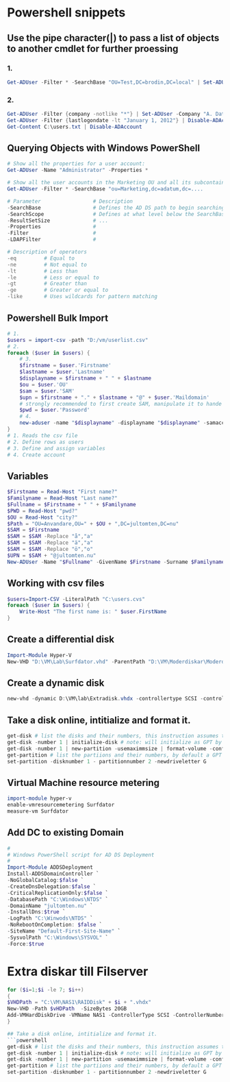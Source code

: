 # Powershell snippets


## Use the pipe character(|) to pass a list of objects to another cmdlet for further proessing
### 1.
```powershell
Get-ADUser -Filter * -SearchBase "OU=Test,DC=brodin,DC=local" | Set-ADUser -Department "Hej"
```
### 2.
```powershell
Get-ADUser -Filter {company -notlike "*"} | Set-ADUser -Company "A. Datum"
Get-ADUser -Filter {lastlogondate -lt "January 1, 2012"} | Disable-ADAccount
Get-Content C:\users.txt | Disable-ADAccount
```

## Querying Objects with Windows PowerShell
```powershell
# Show all the properties for a user account:
Get-ADUser -Name "Administrator" -Properties *

# Show all the user accounts in the Marketing OU and all its subcontainers:
Get-ADUser -Filter * -SearchBase "ou=Marketing,dc=adatum,dc=....
```
```powershell
# Parameter                 # Description
-SearchBase                 # Defines the AD DS path to begin searching
-SearchScope                # Defines at what level below the SearchBase a search should be performed
-ResultSetSize              # ...
-Properties                 #
-Filter                     #
-LDAPFilter                 #

# Description of operators
-eq         # Equal to
-ne         # Not equal to
-lt         # Less than
-le         # Less or equal to
-gt         # Greater than
-ge         # Greater or equal to
-like       # Uses wildcards for pattern matching
```

## Powershell Bulk Import
```powershell
# 1.
$users = import-csv -path "D:/vm/userlist.csv"
# 2.
foreach ($user in $users) {
    # 3.
    $firstname = $user.'Firstname'
    $lastname = $user.'Lastname'
    $displayname = $firstname + " " + $lastname
    $ou = $user.'OU'
    $sam = $user.'SAM'
    $upn = $firstname + "." + $lastname + "@" + $user.'Maildomain'
    # strongly recommended to first create SAM, manipulate it to hande åäö etc, and then create UPN from SAM.
    $pwd = $user.'Password'
    # 4. 
    new-aduser -name "$displayname" -displayname "$displayname" -samaccountname $sam -description "$description" -accountpassword (convertto-securestring $password -asplaintext -force) -enabled $true -path "$ou" -changepasswordatlogin $false -passwordneverexpires $true -server domain.loc
}
# 1. Reads the csv file
# 2. Define rows as users
# 3. Define and assign variables
# 4. Create account
```

## Variables
```powershell
$Firstname = Read-Host "First name?"
$Familyname = Read-Host "Last name?"
$Fullname = $Firstname + " " + $Familyname
$PWD = Read-Host "pwd?"
$OU = Read-Host "city?"
$Path = "OU=Anvandare,OU=" + $OU + ",DC=jultomten,DC=nu"
$SAM = $Firstname
$SAM = $SAM -Replace "å","a"
$SAM = $SAM -Replace "ä","a"
$SAM = $SAM -Replace "ö","o"
$UPN = $SAM + "@jultomten.nu"
New-ADUser -Name "$Fullname" -GivenName $Firstname -Surname $Familyname -SamAccountName $SAM -UserPrincipalName $UPN -Description Kung -Path $Path -accountPassword (ConvertTo-SecureString -AsPlainText "$PWD" -Force) -passThru | Enable-ADAccount
```

## Working with csv files
```powershell
$users=Import-CSV -LiteralPath "C:\users.cvs"
foreach ($user in $users) {
    Write-Host "The first name is: " $user.FirstName
}
```

## Create a differential disk
```powershell
Import-Module Hyper-V
New-VHD "D:\VM\Lab\Surfdator.vhd" -ParentPath "D:\VM\Moderdiskar\ModerdiskW2019.vhd"
```

## Create a dynamic disk
```powershell
new-vhd -dynamic D:\VM\lab\Extradisk.vhdx -controllertype SCSI -controllernumber 0
```

## Take a disk online, intitialize and format it.
```powershell
get-disk # list the disks and their numbers, this instruction assumes the newly created Extradisk has the id 1
get-disk -number 1 | initialize-disk # note: will initialize as GPT by default
get-disk -number 1 | new-partition -usemaximmsize | format-volume -confirm:$false -filesystem NTFS -newfilesystemlabel PowerShellTest
get-partition # list the partiions and their numbers, by default a GPT disk has the GPT table on partition 1 and the normal at partition 2
set-partition -disknumber 1 - partitionnumber 2 -newdriveletter G
```

## Virtual Machine resource metering
```powershell
import-module hyper-v
enable-vmresourcemetering Surfdator
measure-vm Surfdator
```


## Add DC to existing Domain
```powershell
#
# Windows PowerShell script for AD DS Deployment
#
Import-Module ADDSDeployment
Install-ADDSDomainController `
-NoGlobalCatalog:$false `
-CreateDnsDelegation:$false `
-CriticalReplicationOnly:$false `
-DatabasePath "C:\Windows\NTDS" `
-DomainName "jultomten.nu" `
-InstallDns:$true `
-LogPath "C:\Winwods\NTDS" `
-NoRebootOnCompletion: $false `
-SiteName "Default-First-Site-Name" `
-SysvolPath "C:\Windows\SYSVOL" `
-Force:$true
```



# Extra diskar till Filserver
```powershell
for ($i=1;$i -le 7; $i++)
{
$VHDPath = "C:\VM\NAS1\RAIDDisk" + $i + ".vhdx"
New-VHD -Path $vHDPath  -SizeBytes 20GB
Add-VMHardDiskDrive -VMName NAS1 -ControllerType SCSI -ControllerNumber 0 -Path $vHDPath
}

## Take a disk online, intitialize and format it.
```powershell
get-disk # list the disks and their numbers, this instruction assumes the newly created Extradisk has the id 1
get-disk -number 1 | initialize-disk # note: will initialize as GPT by default
get-disk -number 1 | new-partition -usemaximmsize | format-volume -confirm:$false -filesystem NTFS -newfilesystemlabel PowerShellTest
get-partition # list the partiions and their numbers, by default a GPT disk has the GPT table on partition 1 and the normal at partition 2
set-partition -disknumber 1 - partitionnumber 2 -newdriveletter G
```